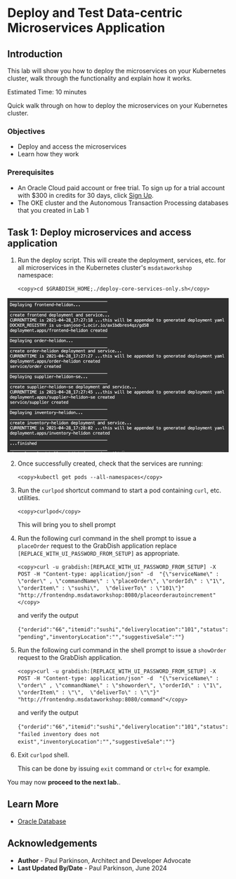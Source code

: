 # Deploy and Test Data-centric Microservices Application

## Introduction

This lab will show you how to deploy the microservices on your Kubernetes cluster, walk through the functionality and explain how it works.

Estimated Time:  10 minutes

Quick walk through on how to deploy the microservices on your Kubernetes cluster.

[](youtube:qZeHNUEOpj0) 

### Objectives

-   Deploy and access the microservices
-   Learn how they work

### Prerequisites

* An Oracle Cloud paid account or free trial. To sign up for a trial account with $300 in credits for 30 days, click [Sign Up](http://oracle.com/cloud/free).
* The OKE cluster and the Autonomous Transaction Processing databases that you created in Lab 1

## Task 1: Deploy microservices and access application 

1.  Run the deploy script. This will create the deployment, services, etc. for all microservices in the Kubernetes cluster's `msdataworkshop` namespace:

    ```
    <copy>cd $GRABDISH_HOME;./deploy-core-services-only.sh</copy>
    ```

   ![Deploy All](images/deploy-all.png " ")

2. Once successfully created, check that the services are running:

    ```
    <copy>kubectl get pods --all-namespaces</copy>
    ```
3. Run the `curlpod` shortcut command to start a pod containing `curl`, etc. utilities.

    ```
    <copy>curlpod</copy>
    ```
    
    This will bring you to shell prompt


4. Run the following curl command in the shell prompt to issue a `placeOrder` request to the GrabDish application replace `[REPLACE_WITH_UI_PASSWORD_FROM_SETUP]` as appropriate.

    ```
    <copy>curl -u grabdish:[REPLACE_WITH_UI_PASSWORD_FROM_SETUP] -X POST -H "Content-type: application/json" -d  "{\"serviceName\" : \"order\" , \"commandName\" : \"placeOrder\", \"orderId\" : \"1\", \"orderItem\" : \"sushi\",  \"deliverTo\" : \"101\"}"  "http://frontendnp.msdataworkshop:8080/placeorderautoincrement"</copy>
    ```

   and verify the output

    `
    {"orderid":"66","itemid":"sushi","deliverylocation":"101","status":"pending","inventoryLocation":"","suggestiveSale":""}
    `

5. Run the following curl command in the shell prompt to issue a `showOrder` request to the GrabDish application.

    ```
    <copy>curl -u grabdish:[REPLACE_WITH_UI_PASSWORD_FROM_SETUP] -X POST -H "Content-type: application/json" -d  "{\"serviceName\" : \"order\" , \"commandName\" : \"showorder\", \"orderId\" : \"1\", \"orderItem\" : \"\",  \"deliverTo\" : \"\"}"  "http://frontendnp.msdataworkshop:8080/command"</copy>
    ```

   and verify the output

    `
    {"orderid":"66","itemid":"sushi","deliverylocation":"101","status":"failed inventory does not exist","inventoryLocation":"","suggestiveSale":""}
    `

6. Exit `curlpod` shell.
   
    This can be done by issuing `exit` command or `ctrl+c` for example.

You may now **proceed to the next lab.**.

## Learn More

* [Oracle Database](https://www.oracle.com/database)   

## Acknowledgements
* **Author** - Paul Parkinson, Architect and Developer Advocate
* **Last Updated By/Date** - Paul Parkinson, June 2024
